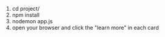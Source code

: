 1. cd project/
2. npm install
3. nodemon app.js
4. open your browser and click the "learn more" in each card
